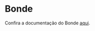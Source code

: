 # Bonde

Confira a documentação do Bonde [aqui](https://github.com/nossas/bonde-clients/wiki/Documenta%C3%A7%C3%A3o-2023).
